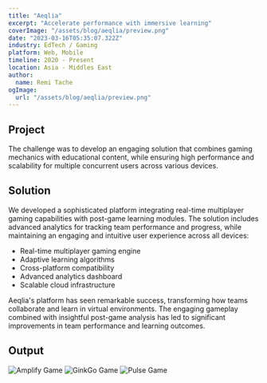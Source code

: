 ```yaml
---
title: "Aeqlia"
excerpt: "Accelerate performance with immersive learning"
coverImage: "/assets/blog/aeqlia/preview.png"
date: "2023-03-16T05:35:07.322Z"
industry: EdTech / Gaming
platform: Web, Mobile
timeline: 2020 - Present
location: Asia - Middles East
author:
  name: Remi Tache
ogImage:
  url: "/assets/blog/aeqlia/preview.png"
---
```


## Project

The challenge was to develop an engaging solution that combines gaming mechanics with educational content, while ensuring high performance and scalability for multiple concurrent users across various devices.

## Solution

We developed a sophisticated platform integrating real-time multiplayer gaming capabilities with post-game learning modules. The solution includes advanced analytics for tracking team performance and progress, while maintaining an engaging and intuitive user experience across all devices:
<ul>
  <li>Real-time multiplayer gaming engine</li>
  <li>Adaptive learning algorithms</li>
  <li>Cross-platform compatibility</li>
  <li>Advanced analytics dashboard</li>
  <li>Scalable cloud infrastructure</li>
</ul>

Aeqlia's platform has seen remarkable success, transforming how teams collaborate and learn in virtual environments. The engaging gameplay combined with insightful post-game analysis has led to significant improvements in team performance and learning outcomes.

## Output

<div class="grid grid-cols-1 md:grid-cols-2 lg:grid-cols-3 gap-4">
  <img src="/assets/blog/aeqlia/img1.png" alt="Amplify Game">
  <img src="/assets/blog/aeqlia/img2.png" alt="GinkGo Game">
  <img src="/assets/blog/aeqlia/img3.png" alt="Pulse Game">
</div>
